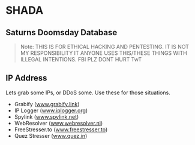 # SHADA
## Saturns Doomsday Database
> Note: THIS IS FOR ETHICAL HACKING AND PENTESTING. IT IS NOT MY RESPONSIBILITY IT ANYONE USES THIS/THESE THINGS WITH ILLEGAL INTENTIONS. FBI PLZ DONT HURT TwT
## IP Address
Lets grab some IPs, or DDoS some. Use these for those situations.

- Grabify (www.grabify.link)
- IP Logger (www.iplogger.org)
- Spylink (www.spylink.net)
- WebResolver (www.webresolver.nl)
- FreeStresser.to (www.freestresser.to)
- Quez Stresser (www.quez.in)
